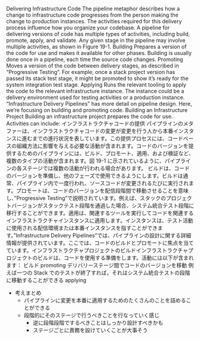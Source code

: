 Delivering Infrastructure Code The pipeline metaphor describes how a change to infrastructure code progresses from the person making the change to production instances. The activities required for this delivery process influence how you organize your codebase. A pipeline for delivering versions of code has multiple types of activities, including build, promote, apply, and validate. Any given stage in the pipeline may involve multiple activities, as shown in Figure 19-1.
Building Prepares a version of the code for use and makes it available for other phases. Building is usually done once in a pipeline, each time the source code changes. Promoting Moves a version of the code between delivery stages, as described in “Progressive Testing”. For example, once a stack project version has passed its stack test stage, it might be promoted to show it’s ready for the system integration test stage. Applying Runs the relevant tooling to apply the code to the relevant infrastructure instance. The instance could be a delivery environment used for testing activities or a production instance. “Infrastructure Delivery Pipelines” has more detail on pipeline design. Here, we’re focusing on building and promoting code. Building an Infrastructure Project Building an infrastructure project prepares the code for use. Activities can include:
インフラストラクチャコードの提供
パイプラインのメタファーは、インフラストラクチャコードの変更が変更を行う人から本番インスタンスに進むまでの進行状況を表しています。この提供プロセスには、コードベースの組織方法に影響を与える必要な活動が含まれます。コードのバージョンを提供するためのパイプラインには、ビルド、プロモート、適用、および検証など、複数のタイプの活動が含まれます。図 19-1 に示されているように、パイプラインの各ステージでは複数の活動が行われる場合があります。
ビルドは、コードのバージョンを準備し、他のフェーズで使用できるようにします。ビルドは通常、パイプライン内で一度行われ、ソースコードが変更されるたびに実行されます。プロモートは、コードのバージョンを配信段階間で移動させることを意味し、”Progressive Testing”で説明されています。例えば、スタックのプロジェクトバージョンがスタックテスト段階を通過した場合、システム統合テスト段階に移行することができます。適用は、関連するツールを実行してコードを関連するインフラストラクチャインスタンスに適用します。インスタンスは、テスト活動に使用される配信環境または本番インスタンスを指すことができます。”Infrastructure Delivery Pipelines”では、パイプラインの設計に関する詳細情報が提供されています。ここでは、コードのビルドとプロモートに焦点を当てています。インフラストラクチャプロジェクトのビルドインフラストラクチャプロジェクトのビルドは、コードを使用する準備をします。活動には以下が含まれます：
ビルド
promoting
デリバリーステージ間でコードのバージョンを移動
例えば一つの Stack でのテストが終了すれば，それはシステム統合テストの段階に移動することができる
applying

- 考えまとめ
  - パイプラインに変更を本番に適用するためのたくさんのことを詰めることができる
  - 段階的にそのステージで行うべきことを行なっていく感じ
    - 逆に段階段階でするべきことはしっかり設計すべきかも
    - ステージごとに責務を設けていくことが大事そう
